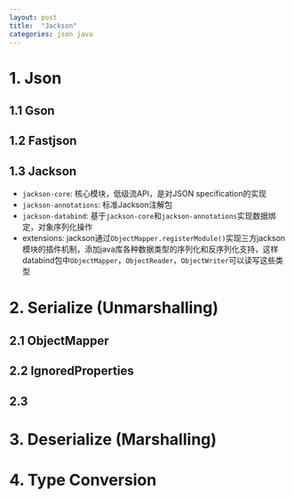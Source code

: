 ```yaml
---
layout: post
title:  "Jackson"
categories: json java
---
```


# 1. Json

## 1.1 Gson

## 1.2 Fastjson

## 1.3 Jackson

- `jackson-core`: 核心模块，低级流API，是对JSON specification的实现
- `jackson-annotations`: 标准Jackson注解包
- `jackson-databind`: 基于`jackson-core`和`jackson-annotations`实现数据绑定，对象序列化操作
- extensions: jackson通过`ObjectMapper.registerModule()`实现三方jackson模块的插件机制，添加java库各种数据类型的序列化和反序列化支持，这样databind包中`ObjectMapper`，`ObjectReader`，`ObjectWriter`可以读写这些类型

# 2. Serialize (Unmarshalling)

## 2.1 ObjectMapper

## 2.2 IgnoredProperties

## 2.3 

# 3. Deserialize (Marshalling)

# 4. Type Conversion